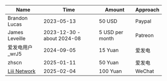 |Name|Time|Amount|Approach|
|----|----|----|----|
|Brandon Lucas|2023-05-13|50 USD|Paypal|
|James Leveille|2023-12-30 - about 2024-08|5 USD per month|Patreon|
|爱发电用户_wrJ5 |2024-09-05 |15 Yuan|爱发电|
|zhscn |2025-01-11 |50 Yuan|爱发电|
|[Liii Network](https://liiistem.cn) |2025-02-04 |100 Yuan|WeChat|